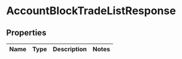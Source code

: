 

# AccountBlockTradeListResponse


## Properties

| Name | Type | Description | Notes |
|------------ | ------------- | ------------- | -------------|



